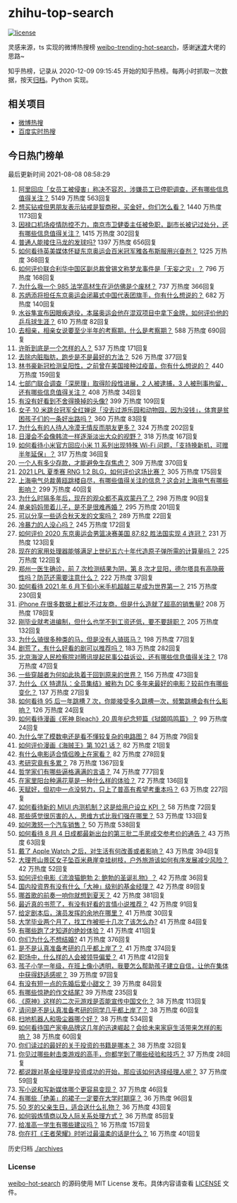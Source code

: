 # zhihu-top-search

[![license](https://img.shields.io/github/license/Arrackisarookie/zhihu-top-search)](https://github.com/Arrackisarookie/zhihu-top-search/blob/master/LICENSE)

灵感来源，ts 实现的微博热搜榜 [weibo-trending-hot-search](https://github.com/justjavac/weibo-trending-hot-search)，感谢[迷渡](https://github.com/justjavac)大佬的思路~

知乎热榜，记录从 2020-12-09 09:15:45 开始的知乎热榜。每两小时抓取一次数据，按天[归档](./archives)。Python 实现。

## 相关项目
+ [微博热搜](https://github.com/Arrackisarookie/weibo-hot-search)
+ [百度实时热搜](https://github.com/Arrackisarookie/baidu-hot-search)

## 今日热门榜单

<!-- Rank Begin -->

最后更新时间 2021-08-08 08:58:29

1. [阿里回应「女员工被侵害」称决不容忍，涉嫌员工已停职调查，还有哪些信息值得关注？](https://www.zhihu.com/question/478068481) 5149 万热度 563回复
1. [想买钻戒但男朋友表示钻戒是智商税，买金好，你们怎么看？](https://www.zhihu.com/question/476531252) 1440 万热度 1173回复
1. [因禄口机场疫情防控不力，南京市卫健委主任被免职，副市长被记过处分，还有哪些信息值得关注？](https://www.zhihu.com/question/478042504) 1415 万热度 302回复
1. [普通人能接住马龙的发球吗?](https://www.zhihu.com/question/365520167) 1397 万热度 656回复
1. [如何看待英美媒体怀疑东京奥运会百米冠军雅各布斯服用兴奋剂？](https://www.zhihu.com/question/477207139) 1225 万热度 368回复
1. [如何评价联合利华中国区副总裁曾锡文称梦龙事件是「无妄之灾」？](https://www.zhihu.com/question/477777632) 796 万热度 168回复
1. [为什么我一个 985 法学高材生在沪仿佛是个废材？](https://www.zhihu.com/question/477345946) 737 万热度 366回复
1. [苏炳添将担任东京奥运会闭幕式中国代表团旗手，你有什么想说的？](https://www.zhihu.com/question/478064919) 682 万热度 140回复
1. [水谷隼宣布因眼疾退役，本届奥运会他在混双项目中拿下金牌，如何评价他的乒乓球生涯？](https://www.zhihu.com/question/477818815) 610 万热度 82回复
1. [去相亲，相亲女说要至少半年的考察期，什么是考察期？](https://www.zhihu.com/question/477499318) 588 万热度 690回复
1. [许昕到底是一个怎样的人？](https://www.zhihu.com/question/26562462) 537 万热度 171回复
1. [去除内脏脂肪，跑步是不是最好的方法？](https://www.zhihu.com/question/427095682) 526 万热度 377回复
1. [林书豪新冠检测呈阳性，之前曾在美国接种过疫苗，你有什么想说的？](https://www.zhihu.com/question/477946784) 440 万热度 159回复
1. [七部门联合调查「深房理」取得阶段性进展，2 人被逮捕，3 人被刑事拘留，还有哪些信息值得关注？](https://www.zhihu.com/question/478029208) 408 万热度 34回复
1. [有没有好看到不舍得换掉的头像?](https://www.zhihu.com/question/444911898) 399 万热度 109回复
1. [女子 10 米跳台冠军全红婵说「没去过游乐园和动物园，因为没钱」，体育是贫困孩子们的一条好出路吗？](https://www.zhihu.com/question/477586825) 360 万热度 83回复
1. [为什么有的人待人冷漠无情反而朋友更多？](https://www.zhihu.com/question/270794084) 324 万热度 202回复
1. [日漫会不会像韩流一样逐渐淡出大众的视野？](https://www.zhihu.com/question/472080432) 318 万热度 167回复
1. [如何看待小米官方回应小米 11 系列出现特殊 Wi-Fi 问题，「支持换新机，可赠半年延保」？](https://www.zhihu.com/question/477855445) 317 万热度 36回复
1. [一个人有多少存款，才能避免生存焦虑？](https://www.zhihu.com/question/391300078) 309 万热度 370回复
1. [2021 LPL 夏季赛 RNG 1:2 BLG，如何评价这场比赛？](https://www.zhihu.com/question/478058347) 305 万热度 175回复
1. [上海电气总裁黄瓯跳楼自尽，有哪些值得关注的信息？这会对上海电气有哪些影响？](https://www.zhihu.com/question/477621651) 299 万热度 40回复
1. [为什么时隔多年后，现在的观众都不喜欢蒙丹了？](https://www.zhihu.com/question/472556684) 298 万热度 90回复
1. [单亲妈妈带着儿子，是不是很难再婚？](https://www.zhihu.com/question/473240490) 295 万热度 201回复
1. [可以分享一些适合秋天发的文案吗？](https://www.zhihu.com/question/476701140) 289 万热度 22回复
1. [冷暴力的人没心吗？](https://www.zhihu.com/question/461127629) 245 万热度 172回复
1. [如何评价 2020 东京奥运会男篮决赛美国 87:82 胜法国实现 4 连冠？](https://www.zhihu.com/question/477932633) 231 万热度 123回复
1. [现在的家用处理器能够满足上世纪五六十年代造原子弹所需的计算量吗？](https://www.zhihu.com/question/463181858) 225 万热度 122回复
1. [郑州一医生确诊，前 7 次检测结果为阴，第 8 次才显阳，德尔塔具有高隐蔽性吗？防范还需要注意什么？](https://www.zhihu.com/question/478082310) 222 万热度 37回复
1. [如何看待 2021 年 6 月下旬小米手机超越三星成为世界第一？](https://www.zhihu.com/question/477320880) 215 万热度 230回复
1. [iPhone 在很多数据上都比不过友商，但是什么造就了超高的销售量?](https://www.zhihu.com/question/476745626) 208 万热度 178回复
1. [刚毕业就考进编制，但什么也学不到工资还低，要不要辞职？](https://www.zhihu.com/question/477127718) 205 万热度 132回复
1. [为什么骑很多种类的马，但是没有人骑斑马？](https://www.zhihu.com/question/370589831) 198 万热度 77回复
1. [剧荒了，有什么好看的剧可以推荐吗？](https://www.zhihu.com/question/476880000) 183 万热度 282回复
1. [北京海淀人民检察院对腾讯提起民事公益诉讼，还有哪些信息值得关注？](https://www.zhihu.com/question/477859695) 178 万热度 47回复
1. [一些穿越者为何如此执着于回到原来的世界？](https://www.zhihu.com/question/342470067) 156 万热度 473回复
1. [为什么《X 特遣队：全员集结》被称为 DC 多年来最好的电影？较前作有哪些变化？](https://www.zhihu.com/question/475792645) 137 万热度 27回复
1. [如何看待 95 后一年跳槽 7 次，你能接受多久跳槽一次，频繁跳槽会有什么影响？](https://www.zhihu.com/question/476738123) 126 万热度 24回复
1. [如何看待漫画《死神 Bleach》20 周年纪念短篇《狱頣鸣鸣篇》？](https://www.zhihu.com/question/477547721) 99 万热度 24回复
1. [为什么学了模数电还是看不懂较复杂的电路图？](https://www.zhihu.com/question/432824969) 84 万热度 79回复
1. [如何评价漫画《海贼王》第 1021 话？](https://www.zhihu.com/question/477711074) 82 万热度 21回复
1. [有什么电影适合情侣晚上在家看？](https://www.zhihu.com/question/358887778) 82 万热度 278回复
1. [考研究竟有多累？](https://www.zhihu.com/question/305504312) 78 万热度 1367回复
1. [哲学家们有哪些逼格满满的言语？](https://www.zhihu.com/question/36158362) 74 万热度 777回复
1. [在家里阳台种满花草是一种什么样的体验？](https://www.zhihu.com/question/461296029) 72 万热度 136回复
1. [天赋好，但初中一点没努力，只上了普高有希望考重本吗？](https://www.zhihu.com/question/476203600) 63 万热度 227回复
1. [如何看待新的 MIUI 内测机制？这是给用户设立 KPI ？](https://www.zhihu.com/question/476869703) 58 万热度 72回复
1. [那些感觉很厉害的人，思维方式比我们强在哪里？](https://www.zhihu.com/question/444370761) 53 万热度 133回复
1. [如何激怒一个汽车销售？](https://www.zhihu.com/question/339586380) 50 万热度 538回复
1. [如何看待 8 月 4 日成都最新出台的第三批二手房成交参考价的通告？](https://www.zhihu.com/question/477252191) 43 万热度 63回复
1. [戴了 Apple Watch 之后，对生活有何改善或者影响？](https://www.zhihu.com/question/33319167) 43 万热度 394回复
1. [大理苍山景区女子坠百米悬崖幸挂树枝，户外旅游该如何有序发展减少风险？](https://www.zhihu.com/question/477425652) 42 万热度 52回复
1. [如何评价电影《流浪猫鲍勃 2: 鲍勃的圣诞礼物》？](https://www.zhihu.com/question/430198999) 42 万热度 36回复
1. [国内投资界有没有什么「大神」级别的基金经理？](https://www.zhihu.com/question/471745048) 42 万热度 89回复
1. [哪首歌的前奏一响你就想到夏天？](https://www.zhihu.com/question/477006405) 42 万热度 381回复
1. [最近真的书荒了，有没有好看的言情小说推荐？](https://www.zhihu.com/question/465306659) 42 万热度 91回复
1. [给定剧本后，演员发挥的余地在哪里？](https://www.zhihu.com/question/61957015) 41 万热度 30回复
1. [大学毕业两个月了，找工作被拒十几次了该怎么办?](https://www.zhihu.com/question/476445233) 41 万热度 84回复
1. [有哪些跑了才知道的绝妙体验？](https://www.zhihu.com/question/470573894) 41 万热度 411回复
1. [你们为什么不想结婚?](https://www.zhihu.com/question/470969088) 41 万热度 376回复
1. [是不是认真准备考研的几乎都上岸了？](https://www.zhihu.com/question/452073317) 41 万热度 374回复
1. [职场中，什么样的人会被领导偏爱？](https://www.zhihu.com/question/470177228) 41 万热度 412回复
1. [孩子小学一年级，在班上像小透明，我要怎么帮助孩子建立自信，让他在集体中获得舒适感呢？](https://www.zhihu.com/question/468896002) 39 万热度 97回复
1. [有没有短一点的先婚后爱小甜文？](https://www.zhihu.com/question/425137776) 39 万热度 84回复
1. [有哪些惊艳的作文结尾?](https://www.zhihu.com/question/369181074) 39 万热度 235回复
1. [《原神》这样的二次元游戏是否能宣传中国文化？](https://www.zhihu.com/question/476832017) 38 万热度 113回复
1. [请问是不是认真准备考研的同学几乎都上岸了？](https://www.zhihu.com/question/477664780) 38 万热度 60回复
1. [扫地机器人和吸尘器哪个好？](https://www.zhihu.com/question/28710282) 38 万热度 534回复
1. [如何看待国产家电品牌这几年的迅速崛起？会给未来家庭生活带来怎样的影响？](https://www.zhihu.com/question/477838300) 38 万热度 60回复
1. [你们读过的最好的关于投资的书籍是哪本？](https://www.zhihu.com/question/19870052) 38 万热度 32回复
1. [你见过哪些射击类游戏的高手，你都学到了哪些经验和技巧？](https://www.zhihu.com/question/477744021) 37 万热度 28回复
1. [都说跟对基金经理是投资成功的开始，那应该如何选择经理人呢？](https://www.zhihu.com/question/471114433) 37 万热度 59回复
1. [写小说和写新媒体哪个更容易变现？](https://www.zhihu.com/question/476919578) 37 万热度 46回复
1. [有哪些「绝美」的裙子一定要在大学时期穿？](https://www.zhihu.com/question/467045821) 36 万热度 96回复
1. [50 岁的父亲生日，适合送什么礼物？](https://www.zhihu.com/question/21769109) 36 万热度 43回复
1. [如何锻炼情商以及人际关系处理方式？](https://www.zhihu.com/question/332573219) 36 万热度 85回复
1. [给准高一学生有哪些建议吗？](https://www.zhihu.com/question/411057603) 16 万热度 157回复
1. [你在打《王者荣耀》时听过最温柔的话是什么？](https://www.zhihu.com/question/473782243) 16 万热度 401回复
<!-- Rank End -->

历史归档 [./archives](./archives)

### License

[weibo-hot-search](https://github.com/Arrackisarookie/zhihu-top-search) 的源码使用 MIT License 发布。具体内容请查看 [LICENSE](./LICENSE) 文件。

